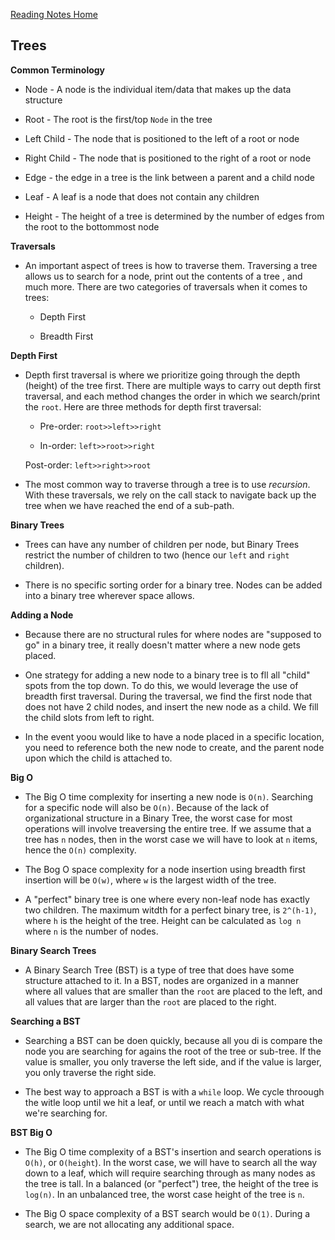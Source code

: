 [Reading Notes Home](https://d-d-wolfe.github.io/reading-notes/)

## Trees

**Common Terminology**

- Node - A node is the individual item/data that makes up the data structure

- Root - The root is the first/top `Node` in the tree

- Left Child - The node that is positioned to the left of a root or node

- Right Child - The node that is positioned to the right of a root or node

- Edge - the edge in a tree is the link between a parent and a child node

- Leaf - A leaf is a node that does not contain any children

- Height - The height of a tree is determined by the number of edges from the root to the bottommost node

**Traversals**

- An important aspect of trees is how to traverse them. Traversing a tree allows us to search for a node, print out the contents of a tree , and much more. There are two categories of traversals when it comes to trees:

  - Depth First

  - Breadth First

**Depth First**

- Depth first traversal is where we prioritize going through the depth (height) of the tree first. There are multiple ways to carry out depth first traversal, and each method changes the order in which we search/print the `root`. Here are three methods for depth first traversal:

  - Pre-order: `root>>left>>right`

  - In-order: `left>>root>>right`

  Post-order: `left>>right>>root`

- The most common way to traverse through a tree is to use *recursion*. With these traversals, we rely on the call stack to navigate back up the tree when we have reached the end of a sub-path.

**Binary Trees**

- Trees can have any number of children per node, but Binary Trees restrict the number of children to two (hence our `left` and `right` children).

- There is no specific sorting order for a binary tree. Nodes can be added into a binary tree wherever space allows. 

**Adding a Node**

- Because there are no structural rules for where nodes are "supposed to go" in a binary tree, it really doesn't matter where a new node gets placed.

- One strategy for adding a new node to a binary tree is to fll all "child" spots from the top down. To do this, we would leverage the use of breadth first traversal. During the traversal, we find the first node that does not have 2 child nodes, and insert the new node as a child. We fill the child slots from left to right.

- In the event yoou would like to have a node placed in a specific location, you need to reference both the new node to create, and the parent node upon which the child is attached to.

**Big O**

- The Big O time complexity for inserting a new node is `O(n)`. Searching for a specific node will also be `O(n)`. Because of the lack of organizational structure in a Binary Tree, the worst case for most operations will involve treaversing the entire tree. If we assume that a tree has `n` nodes, then in the worst case we will have to look at `n` items, hence the `O(n)` complexity.

- The Bog O space complexity for a node insertion using breadth first insertion will be `O(w)`, where `w` is the largest width of the tree.

- A "perfect" binary tree is one where every non-leaf node has exactly two children. The maximum witdth for a perfect binary tree, is `2^(h-1)`, where `h` is the height of the tree. Height can be calculated as `log n` where `n` is the number of nodes.

**Binary Search Trees**

- A Binary Search Tree (BST) is a type of tree that does have some structure attached to it. In a BST, nodes are organized in a manner where all values that are smaller than the `root` are placed to the left, and all values that are larger than the `root` are placed to the right.

**Searching a BST**

- Searching a BST can be doen quickly, because all you di is compare the node you are searching for agains the root of the tree or sub-tree. If the value is smaller, you only traverse the left side, and if the value is larger, you only traverse the right side.

- The best way to approach a BST is with a `while` loop. We cycle throough the witle loop until we hit a leaf, or until we reach a match with what we're searching for.

**BST Big O**

- The Big O time complexity of a BST's insertion and search operations is `O(h)`, or `O(height`). In the worst case, we will have to search all the way down to a leaf, which will require searching through as many nodes as the tree is tall. In a balanced (or "perfect") tree, the height of the tree is `log(n)`. In an unbalanced tree, the worst case height of the tree is `n`.

- The Big O space complexity of a BST search would be `O(1)`. During a search, we are not allocating any additional space.
